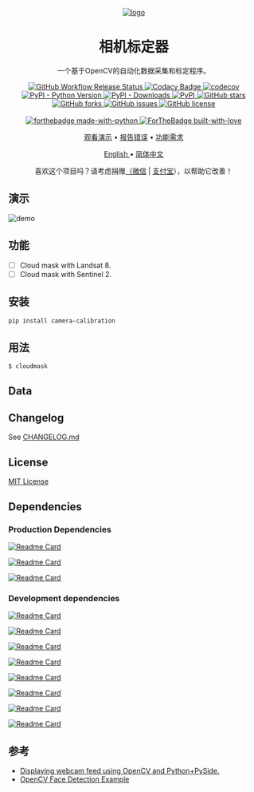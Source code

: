 <p align="center">
    <a href="https://pixelied.com/editor/design/62d95249afecc1406f2037a9"><img alt="logo" src="https://raw.githubusercontent.com/XavierJiezou/Camera-Calibration/main/images/favicon_256x256.svg" /></a>
<h1 align="center">相机标定器</h1>
<p align="center">一个基于OpenCV的自动化数据采集和标定程序。
</p>
</p>
<p align="center">
    <a href="https://github.com/XavierJiezou/Camera-Calibration/actions?query=workflow:Release">
        <img src="https://github.com/XavierJiezou/Camera-Calibration/workflows/Release/badge.svg"
            alt="GitHub Workflow Release Status" />
    </a>
    <a
        href="https://www.codacy.com/gh/XavierJiezou/Camera-Calibration/dashboard?utm_source=github.com&amp;utm_medium=referral&amp;utm_content=XavierJiezou/Camera-Calibration&amp;utm_campaign=Badge_Grade">
        <img src="https://app.codacy.com/project/badge/Grade/c2f85c8d6b8a4892b40059703f087eab" alt="Codacy Badge">
    </a>
    <a href="https://codecov.io/gh/XavierJiezou/Camera-Calibration">
        <img src="https://codecov.io/gh/XavierJiezou/Camera-Calibration/branch/main/graph/badge.svg?token=QpCLcUGoYx" alt="codecov">
    </a>
    <a href="https://pypi.org/project/Camera-Calibration/">
        <img src="https://img.shields.io/pypi/pyversions/Camera-Calibration" alt="PyPI - Python Version">
    </a>
    <a href="https://pypistats.org/packages/Camera-Calibration">
        <img src="https://img.shields.io/pypi/dm/Camera-Calibration" alt="PyPI - Downloads">
    </a>
    <a href="https://pypi.org/project/Camera-Calibration/">
        <img src="https://img.shields.io/pypi/v/Camera-Calibration" alt="PyPI">
    </a>
    <a href="https://github.com/XavierJiezou/Camera-Calibration/stargazers">
        <img src="https://img.shields.io/github/stars/XavierJiezou/Camera-Calibration" alt="GitHub stars">
    </a>
    <a href="https://github.com/XavierJiezou/Camera-Calibration/network">
        <img src="https://img.shields.io/github/forks/XavierJiezou/Camera-Calibration" alt="GitHub forks">
    </a>
    <a href="https://github.com/XavierJiezou/Camera-Calibration/issues">
        <img src="https://img.shields.io/github/issues/XavierJiezou/Camera-Calibration" alt="GitHub issues">
    </a>
    <a href="https://github.com/XavierJiezou/Camera-Calibration/blob/main/LICENSE">
        <img src="https://img.shields.io/github/license/XavierJiezou/Camera-Calibration" alt="GitHub license">
    </a>
    <br />
    <br />
    <a href="https://www.python.org/">
        <img src="http://ForTheBadge.com/images/badges/made-with-python.svg" alt="forthebadge made-with-python">
    </a>
    <a href="https://github.com/XavierJiezou">
        <img src="http://ForTheBadge.com/images/badges/built-with-love.svg" alt="ForTheBadge built-with-love">
    </a>
</p>
<p align="center">
    <a href="#演示">观看演示</a>
    •
    <a href="https://github.com/xavierjiezou/Camera-Calibration/issues/new">报告错误</a>
    •
    <a href="https://github.com/xavierjiezou/Camera-Calibration/issues/new">功能需求</a>
  </p>
  <p align="center">
    <a href="/docs/README.en.md">English </a>
    •
    <a href="/docs/README.cn.md">简体中文</a>
</p>
<p align="center">喜欢这个项目吗？请考虑捐赠<a href="https://paypal.me/xavierjiezou?country.x=C2&locale.x=zh_XC">（<a
            href="https://raw.githubusercontent.com/XavierJiezou/Camera-Calibration/main/images/wechat.jpg">微信</a> | <a
            href="https://raw.githubusercontent.com/XavierJiezou/Camera-Calibration/main/images/alipay.jpg">支付宝</a>）</a>，以帮助它改善！</p>

## 演示

![demo](https://raw.githubusercontent.com/XavierJiezou/Camera-Calibration/main/images/favicon_256x256.svg)

## 功能

- [ ] Cloud mask with Landsat 8.
- [ ] Cloud mask with Sentinel 2.

## 安装

```bash
pip install camera-calibration
```

## 用法

`$ cloudmask`

## Data

## Changelog

See [CHANGELOG.md](/CHANGELOG.md)

## License

[MIT License](/LICENSE)

## Dependencies

### Production Dependencies

[![Readme Card](https://github-readme-stats.vercel.app/api/pin/?username=psf&repo=requests)](https://github.com/psf/requests)

[![Readme Card](https://github-readme-stats.vercel.app/api/pin/?username=Textualize&repo=rich)](https://github.com/Textualize/rich)

[![Readme Card](https://github-readme-stats.vercel.app/api/pin/?username=google&repo=python-fire)](https://github.com/google/python-fire)

### Development dependencies

[![Readme Card](https://github-readme-stats.vercel.app/api/pin/?username=python-poetry&repo=poetry)](https://github.com/python-poetry/poetry)

[![Readme Card](https://github-readme-stats.vercel.app/api/pin/?username=pytest-dev&repo=pytest)](https://github.com/pytest-dev/pytest)

[![Readme Card](https://github-readme-stats.vercel.app/api/pin/?username=pytest-dev&repo=pytest-cov)](https://github.com/pytest-dev/pytest-cov)

[![Readme Card](https://github-readme-stats.vercel.app/api/pin/?username=pre-commit&repo=pre-commit)](https://github.com/pre-commit/pre-commit)

[![Readme Card](https://github-readme-stats.vercel.app/api/pin/?username=PyCQA&repo=flake8)](https://github.com/PyCQA/flake8)

[![Readme Card](https://github-readme-stats.vercel.app/api/pin/?username=PyCQA&repo=pylint)](https://github.com/PyCQA/pylint)

[![Readme Card](https://github-readme-stats.vercel.app/api/pin/?username=psf&repo=black)](https://github.com/psf/black)

[![Readme Card](https://github-readme-stats.vercel.app/api/pin/?username=uiri&repo=toml)](https://github.com/uiri/toml)


## 参考

- [Displaying webcam feed using OpenCV and Python+PySide.](https://gist.github.com/bsdnoobz/8464000)
- [OpenCV Face Detection Example](https://doc.qt.io/qtforpython/examples/example_external__opencv.html)
